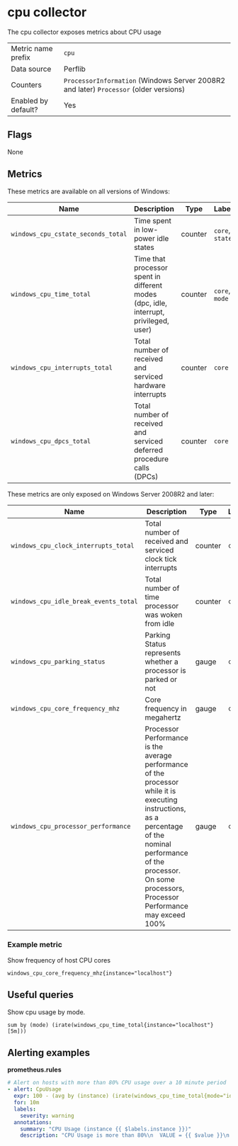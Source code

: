 # cpu collector

The cpu collector exposes metrics about CPU usage

|||
-|-
Metric name prefix  | `cpu`
Data source         | Perflib
Counters            | `ProcessorInformation` (Windows Server 2008R2 and later) `Processor` (older versions)
Enabled by default? | Yes

## Flags

None

## Metrics
These metrics are available on all versions of Windows:

Name | Description | Type | Labels
-----|-------------|------|-------
`windows_cpu_cstate_seconds_total` | Time spent in low-power idle states | counter | `core`, `state`
`windows_cpu_time_total` | Time that processor spent in different modes (dpc, idle, interrupt, privileged, user) | counter | `core`, `mode`
`windows_cpu_interrupts_total` | Total number of received and serviced hardware interrupts | counter | `core`
`windows_cpu_dpcs_total` | Total number of received and serviced deferred procedure calls (DPCs) | counter | `core`

These metrics are only exposed on Windows Server 2008R2 and later:

Name | Description | Type | Labels
-----|-------------|------|-------
`windows_cpu_clock_interrupts_total` | Total number of received and serviced clock tick interrupts | counter | `core`
`windows_cpu_idle_break_events_total` | Total number of time processor was woken from idle | counter | `core`
`windows_cpu_parking_status` | Parking Status represents whether a processor is parked or not | gauge | `core`
`windows_cpu_core_frequency_mhz` | Core frequency in megahertz | gauge | `core`
`windows_cpu_processor_performance` | Processor Performance is the average performance of the processor while it is executing instructions, as a percentage of the nominal performance of the processor. On some processors, Processor Performance may exceed 100% | gauge | `core`

### Example metric
Show frequency of host CPU cores
```
windows_cpu_core_frequency_mhz{instance="localhost"}
```

## Useful queries
Show cpu usage by mode.
```
sum by (mode) (irate(windows_cpu_time_total{instance="localhost"}[5m]))
```

## Alerting examples
**prometheus.rules**
```yaml
# Alert on hosts with more than 80% CPU usage over a 10 minute period
- alert: CpuUsage
  expr: 100 - (avg by (instance) (irate(windows_cpu_time_total{mode="idle"}[2m])) * 100) > 80
  for: 10m
  labels:
    severity: warning
  annotations:
    summary: "CPU Usage (instance {{ $labels.instance }})"
    description: "CPU Usage is more than 80%\n  VALUE = {{ $value }}\n  LABELS: {{ $labels }}"
```
